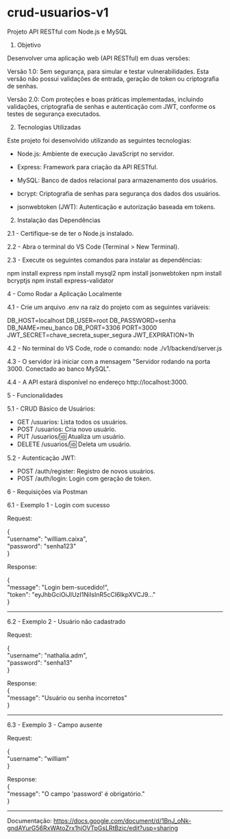 # crud-usuarios-v1
Projeto API RESTful com Node.js e MySQL

1. Objetivo

Desenvolver uma aplicação web (API RESTful) em duas versões:

Versão 1.0: Sem segurança, para simular e testar vulnerabilidades. Esta versão não possui validações de entrada, geração de token ou criptografia de senhas.

Versão 2.0: Com proteções e boas práticas implementadas, incluindo validações, criptografia de senhas e autenticação com JWT, conforme os testes de segurança executados.

2. Tecnologias Utilizadas

  Este projeto foi desenvolvido utilizando as seguintes tecnologias:

- Node.js: Ambiente de execução JavaScript no servidor.

- Express: Framework para criação da API RESTful.

- MySQL: Banco de dados relacional para armazenamento dos usuários.

- bcrypt: Criptografia de senhas para segurança dos dados dos usuários.

- jsonwebtoken (JWT): Autenticação e autorização baseada em tokens.

2. Instalação das Dependências

2.1 - Certifique-se de ter o Node.js instalado.

2.2 - Abra o terminal do VS Code (Terminal > New Terminal).

2.3 - Execute os seguintes comandos para instalar as dependências:

  npm install express
  npm install mysql2
  npm install jsonwebtoken
  npm install bcryptjs
  npm install express-validator


4 - Como Rodar a Aplicação Localmente

4.1 - Crie um arquivo .env na raiz do projeto com as seguintes variáveis:

DB_HOST=localhost
DB_USER=root
DB_PASSWORD=senha
DB_NAME=meu_banco
DB_PORT=3306
PORT=3000
JWT_SECRET=chave_secreta_super_segura
JWT_EXPIRATION=1h

4.2 - No terminal do VS Code, rode o comando: node ./v1/backend/server.js

4.3 - O servidor irá iniciar com a mensagem "Servidor rodando na porta 3000. Conectado ao banco MySQL".

4.4 - A API estará disponível no endereço http://localhost:3000.


5 - Funcionalidades

5.1 - CRUD Básico de Usuários:

- GET /usuarios: Lista todos os usuários.
- POST /usuarios: Cria novo usuário.
- PUT /usuarios/:id: Atualiza um usuário.
- DELETE /usuarios/:id: Deleta um usuário.

5.2 - Autenticação JWT:

- POST /auth/register: Registro de novos usuários.
- POST /auth/login: Login com geração de token.

6 - Requisições via Postman

6.1 - Exemplo 1 - Login com sucesso

Request:  

{  
  "username": "william.caixa",  
  "password": "senha123"  
}  

Response:

{  
  "message": "Login bem-sucedido!",  
  "token": "eyJhbGciOiJIUzI1NiIsInR5cCI6IkpXVCJ9..."  
}  

------------------------------------------------
6.2 - Exemplo 2 - Usuário não cadastrado  

Request:  

{  
  "username": "nathalia.adm",  
  "password": "senha13"  
}  

Response:  
{  
  "message": "Usuário ou senha incorretos"  
}  

------------------------------------------------
6.3 - Exemplo 3 - Campo ausente  

Request:  

{  
  "username": "william"  
}  

Response:  
{  
  "message": "O campo 'password' é obrigatório."  
}  

------------------------------------------------

Documentação: https://docs.google.com/document/d/1BnJ_oNk-gndAYurG56RxWAtoZrx1hjOVTpGsLRtBzic/edit?usp=sharing


